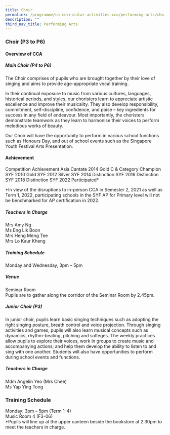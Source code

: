 ```yaml
---
title: Choir
permalink: /programme/co-curricular-activities-cca/performing-arts/choir/
description: ""
third_nav_title: Performing Arts
---
```

### **Choir (P3 to P6)**

#### **Overview of CCA**

##### **Main Choir (P4 to P6)**

The Choir comprises of pupils who are brought together by their love of singing and aims to provide age-appropriate vocal training.
 
In their continual exposure to music from various cultures, languages, historical periods, and styles, our choristers learn to appreciate artistic excellence and improve their musicality. They also develop responsibility, commitment, self-discipline, confidence, and poise – key ingredients for success in any field of endeavour. Most importantly, the choristers demonstrate teamwork as they learn to harmonise their voices to perform melodious works of beauty.

Our Choir will have the opportunity to perform in various school functions such as Honours Day, and out of school events such as the Singapore Youth Festival Arts Presentation.

#### **Achievement**
Competition	Achievement
Asia Cantate 2014	Gold C & Category Champion
SYF 2010	Gold
SYF 2012	Silver
SYF 2014	Distinction
SYF 2016	Distinction
SYF 2018	Distinction
SYF 2022	Participated*

*In view of the disruptions to in-person CCA in Semester 2, 2021 as well as Term 1, 2022, participating schools in the SYF AP for Primary level will not be benchmarked for AP certification in 2022.



##### **Teachers in Charge**

Mrs Amy Ng<br>
Ms Eng Lik Boon<br> 
Mrs Heng Meng Tee<br>
Mrs Lo Kaur Kheng

##### **Training Schedule**

Monday and Wednesday, 3pm – 5pm  <br>

##### **Venue**
Seminar Room  <br>
Pupils are to gather along the corridor of the Seminar Room by 2.45pm.

 

##### **Junior Choir (P3)**

In junior choir, pupils learn basic singing techniques such as adopting the right singing posture, breath control and voice projection. Through singing activities and games, pupils will also learn musical concepts such as dynamics, rhythm-beating, pitching and solfeges. The weekly practices allow pupils to explore their voices, work in groups to create music and accompanying actions; and help them develop the ability to listen to and sing with one another. Students will also have opportunities to perform during school events and functions.

##### **Teachers in Charge**

Mdm Angelin Yeo (Mrs Chee)<br>
Ms Yap Ying Tong 

  

### Training Schedule

  

Monday: 3pm – 5pm (Term 1-4) <br>
Music Room 4 (F3-06) <br>
*Pupils will line up at the upper canteen beside the bookstore at 2.30pm to meet the teachers in charge.